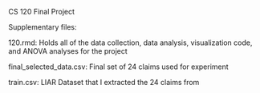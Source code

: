 CS 120 Final Project 

Supplementary files:

120.rmd: Holds all of the data collection, data analysis, visualization code, and ANOVA analyses for the project

final_selected_data.csv: Final set of 24 claims used for experiment

train.csv: LIAR Dataset that I extracted the 24 claims from
